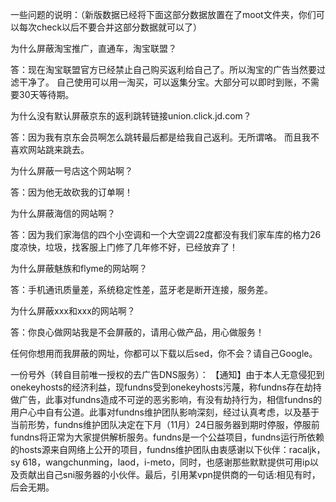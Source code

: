 
一些问题的说明：（新版数据已经将下面这部分数据放置在了moot文件夹，你们可以每次check以后不要合并这部分数据就可以了）

为什么屏蔽淘宝推广，直通车，淘宝联盟？

答：现在淘宝联盟官方已经禁止自己购买返利给自己了。所以淘宝的广告当然要过滤干净了。
自己使用可以用一淘买，可以返集分宝。大部分可以即时到账，不需要30天等待期。


为什么没有默认屏蔽京东的返利跳转链接union.click.jd.com？

答：因为我有京东会员啊怎么跳转最后都是给我自己返利。无所谓咯。
而且我不喜欢网站跳来跳去。


为什么屏蔽一号店这个网站啊？

答：因为他无故砍我的订单啊！


为什么屏蔽海信的网站啊？

答：因为我们家海信的四个小空调和一个大空调22度都没有我们家车库的格力26度凉快，垃圾，找客服上门修了几年修不好，已经放弃了！


为什么屏蔽魅族和flyme的网站啊？

答：手机通讯质量差，系统稳定性差，蓝牙老是断开连接，服务差。

为什么屏蔽xxx和xxx的网站啊？

答：你良心做网站我是不会屏蔽的，请用心做产品，用心做服务！


任何你想用而我屏蔽的网址，你都可以下载以后sed，你不会？请自己Google。


一份号外（转自目前唯一授权的去广告DNS服务）：
【通知】由于本人无意侵犯到onekeyhosts的经济利益，现fundns受到onekeyhosts污蔑，称fundns存在劫持做广告，此事对fundns造成不可逆的恶劣影响，有没有劫持行为，相信fundns的用户心中自有公道。此事对fundns维护团队影响深刻，经过认真考虑，以及基于当前形势，fundns维护团队决定在下月（11月）24日服务器到期时停服，停服前fundns将正常为大家提供解析服务。fundns是一个公益项目，fundns运行所依赖的hosts源来自网络上公开的项目，fundns维护团队由衷感谢以下伙伴：racaljk，sy 618，wangchunming，laod，i-meto，同时，也感谢那些默默提供可用ip以及贡献出自己sni服务器的小伙伴。最后，引用某vpn提供商的一句话:相见有时，后会无期。
